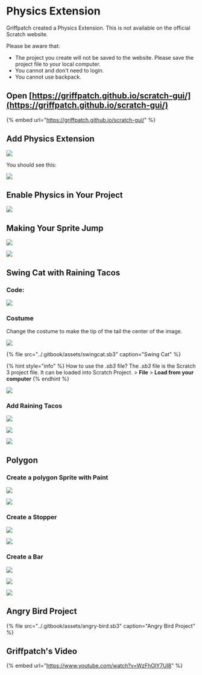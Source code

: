 # Physics Extension

Griffpatch created a Physics Extension. This is not available on the official Scratch website. 

Please be aware that: 

* The project you create will not be saved to the website.  Please save the project file to your local computer. 
* You cannot and don't need to login. 
* You cannot use backpack. 

## Open [https://griffpatch.github.io/scratch-gui/](https://griffpatch.github.io/scratch-gui/)

{% embed url="https://griffpatch.github.io/scratch-gui/" %}

## Add Physics Extension 

![](../.gitbook/assets/2019-04-27-13.31.43.gif)

You should see this: 

![](../.gitbook/assets/screenshot-2019-04-27-13.42.57.png)

## Enable Physics in Your Project

![](../.gitbook/assets/screenshot-2019-04-27-14.08.21.png)

## Making Your Sprite Jump

![](../.gitbook/assets/screenshot-2019-04-27-13.36.19.png)

![](../.gitbook/assets/2019-04-27-14.10.09.gif)

## Swing Cat with Raining Tacos

### Code: 

![](../.gitbook/assets/screenshot-2019-04-27-15.35.55.png)

### Costume

Change the costume to make the tip of the tail the center of the image. 

![](../.gitbook/assets/screenshot-2019-04-27-16.07.00.png)

{% file src="../.gitbook/assets/swingcat.sb3" caption="Swing Cat" %}

{% hint style="info" %}
How to use the _.sb3_ file?  The _.sb3_ file is the Scratch 3 project file. It can be loaded into Scratch Project.  &gt; **File** &gt; **Load from your computer**
{% endhint %}

![](../.gitbook/assets/2019-04-27-16.10.46.gif)

### Add Raining Tacos



![](../.gitbook/assets/screenshot-2019-04-27-16.27.51%20%282%29.png)

![](../.gitbook/assets/screenshot-2019-04-27-16.26.42.png)

![](../.gitbook/assets/2019-04-27-16.23.28.gif)

## Polygon

### Create a polygon Sprite with Paint

![](../.gitbook/assets/screenshot-2019-04-28-14.47.34.png)

![](../.gitbook/assets/screenshot-2019-04-28-14.47.53.png)

### Create a Stopper

![](../.gitbook/assets/screenshot-2019-04-28-14.49.29.png)

![](../.gitbook/assets/screenshot-2019-04-28-14.49.18.png)

### Create a Bar

![](../.gitbook/assets/screenshot-2019-04-28-14.49.53.png)

![](../.gitbook/assets/screenshot-2019-04-28-14.50.04.png)



![](../.gitbook/assets/2019-04-28-14.45.10.gif)

## 

## Angry Bird Project

{% file src="../.gitbook/assets/angry-bird.sb3" caption="Angry Bird Project" %}

## Griffpatch's Video

{% embed url="https://www.youtube.com/watch?v=WzFhOlY7Ul8" %}



